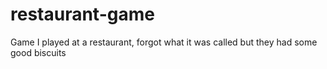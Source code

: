 # restaurant-game
Game I played at a restaurant, forgot what it was called but they had some good biscuits

